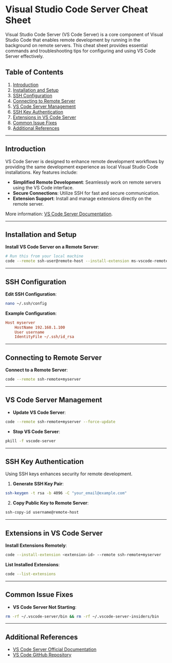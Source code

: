# Visual Studio Code Server Cheat Sheet

Visual Studio Code Server (VS Code Server) is a core component of Visual Studio Code that enables remote development by running in the background on remote servers. This cheat sheet provides essential commands and troubleshooting tips for configuring and using VS Code Server effectively.

## Table of Contents

1. [Introduction](#introduction)
2. [Installation and Setup](#installation-and-setup)
3. [SSH Configuration](#ssh-configuration)
4. [Connecting to Remote Server](#connecting-to-remote-server)
5. [VS Code Server Management](#vs-code-server-management)
6. [SSH Key Authentication](#ssh-key-authentication)
7. [Extensions in VS Code Server](#extensions-in-vs-code-server)
8. [Common Issue Fixes](#common-issue-fixes)
9. [Additional References](#additional-references)

---

## Introduction

VS Code Server is designed to enhance remote development workflows by providing the same development experience as local Visual Studio Code installations. Key features include:

- **Simplified Remote Development**: Seamlessly work on remote servers using the VS Code interface.
- **Secure Connections**: Utilize SSH for fast and secure communication.
- **Extension Support**: Install and manage extensions directly on the remote server.

More information: [VS Code Server Documentation](https://code.visualstudio.com/docs/remote/remote-overview).

---

## Installation and Setup

**Install VS Code Server on a Remote Server**:

```bash
# Run this from your local machine
code --remote ssh-user@remote-host --install-extension ms-vscode-remote.remote-ssh
```

---

## SSH Configuration

**Edit SSH Configuration**:

```bash
nano ~/.ssh/config
```

**Example Configuration**:

```ini
Host myserver
    HostName 192.168.1.100
    User username
    IdentityFile ~/.ssh/id_rsa
```

---

## Connecting to Remote Server

**Connect to a Remote Server**:

```bash
code --remote ssh-remote+myserver
```

---

## VS Code Server Management

- **Update VS Code Server**:

```bash
code --remote ssh-remote+myserver --force-update
```

- **Stop VS Code Server**:

```bash
pkill -f vscode-server
```

---

## SSH Key Authentication

Using SSH keys enhances security for remote development.

1. **Generate SSH Key Pair**:

```bash
ssh-keygen -t rsa -b 4096 -C "your_email@example.com"
```

2. **Copy Public Key to Remote Server**:

```bash
ssh-copy-id username@remote-host
```

---

## Extensions in VS Code Server

**Install Extensions Remotely**:

```bash
code --install-extension <extension-id> --remote ssh-remote+myserver
```

**List Installed Extensions**:

```bash
code --list-extensions
```

---

## Common Issue Fixes

- **VS Code Server Not Starting**:

```bash
rm -rf ~/.vscode-server/bin && rm -rf ~/.vscode-server-insiders/bin
```

---

## Additional References

- [VS Code Server Official Documentation](https://code.visualstudio.com/docs/remote/remote-overview)
- [VS Code GitHub Repository](https://github.com/microsoft/vscode)
